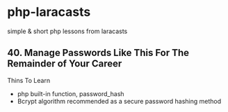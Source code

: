 # php-laracasts

simple &amp; short php lessons from laracasts

## 40. Manage Passwords Like This For The Remainder of Your Career

Thins To Learn

- php built-in function, password_hash
- Bcrypt algorithm recommended as a secure password hashing method

